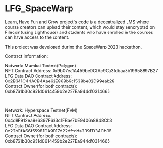 # LFG_SpaceWarp
Learn, Have Fun and Grow project's code is a decentralized LMS where course creators can upload their content, which would stay eencrypted on Filecoin(using Lighthouse) and students who have enrolled in the courses can have access to the content.

This project was developed during the SpaceWarp 2023 hackathon.

Contract information:

Network: Mumbai Testnet(Polygon) <br>
NFT Contract Address: 0x9b07ea1A459beDCfAc9Ca3fdbaa8b19958897B27 <br>
LFG Data DAO Contract Address: 0x2B341C44ACB4Aae62E868b9c1538be02D99eab28 <br>
Contract Owner(for both contracts): 0xb8761b30c951d0614459b2e227Ea944df0314665 <br>

<br>

Network: Hyperspace Testnet(FVM) <br>
NFT Contract Address: 0x4d8F912ea9e6397F683c1FBae7bE9406a8848Cb3 <br>
LFG Data DAO Contract Address: 0x22bCfA66f55981DA9D17d22dfcdda239ED34Cb06 <br>
Contract Owner(for both contracts): 0xb8761b30c951d0614459b2e227Ea944df0314665 <br>


